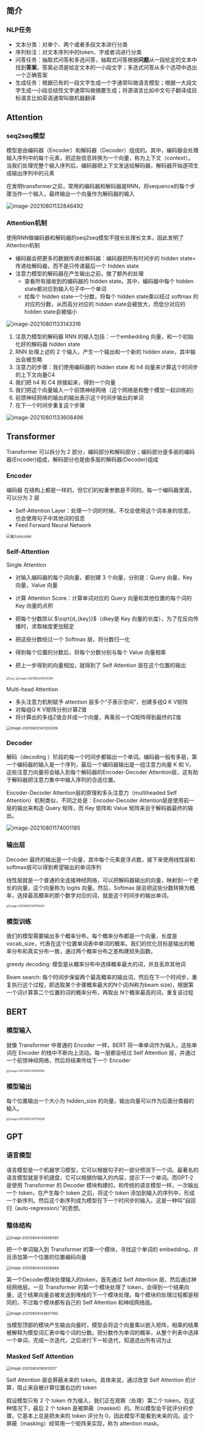 ## 简介

### NLP任务

- 文本分类：对单个、两个或者多段文本进行分类
- 序列标注：对文本序列中的token、字或者词进行分类
- 问答任务：抽取式问答和多选问答，抽取式问答根据**问题**从一段给定的文本中找到**答案**，答案必须是给定文本的一小段文字；多选式问答从多个选项中选出一个正确答案
- 生成任务：根据已有的一段文字生成一个字通常叫做语言模型；根据一大段文字生成一小段总结性文字通常叫做摘要生成；将源语言比如中文句子翻译成目标语言比如英语通常叫做机器翻译

## Attention

### seq2seq模型

模型是由编码器（Encoder）和解码器（Decoder）组成的。其中，编码器会处理输入序列中的每个元素，把这些信息转换为一个向量，称为上下文（context）。当我们处理完整个输入序列后，编码器把上下文发送给解码器，解码器开始逐项生成输出序列中的元素

在发明transformer之前，常用的编码器和解码器是RNN，将sequence的每个步骤当作一个输入，最终输出一个向量作为解码器的输入

<img src="https://i.loli.net/2021/08/02/EJUhg5e7mtHpIaL.png" alt="image-20210801132846492"  />

### Attention机制

使用RNN做编码器和解码器的seq2seq模型不擅长处理长文本，因此发明了Attention机制

- 编码器会把更多的数据传递给解码器：编码器把所有时间步的 hidden state=传递给解码器，而不是只传递最后一个 hidden state
- 注意力模型的解码器在产生输出之前，做了额外的处理
  - 查看所有接收到的编码器的 hidden state。其中，编码器中每个 hidden state都对应到输入句子中一个单词
  - 给每个 hidden state一个分数，将每个 hidden state乘以经过 softmax 的对应的分数，从而高分对应的 hidden state会被放大，而低分对应的 hidden state会被缩小

![image-20210801133143316](https://i.loli.net/2021/08/02/NRtgJu6OphvwfoA.png)

1. 注意力模型的解码器 RNN 的输入包括：一个embedding 向量，和一个初始化好的解码器 hidden state
2. RNN 处理上述的 2 个输入，产生一个输出和一个新的 hidden state，其中输出会被忽略
3. 注意力的步骤：我们使用编码器的 hidden state 和 h4 向量来计算这个时间步的上下文向量C4
4. 我们把 h4 和 C4 拼接起来，得到一个向量
5. 我们把这个向量输入一个前馈神经网络（这个网络是和整个模型一起训练的）
6. 前馈神经网络的输出的输出表示这个时间步输出的单词
7. 在下一个时间步重复这个步骤

![image-20210801133608496](https://i.loli.net/2021/08/02/nA1BrGh5DlfoUeR.png)

## Transformer

 Transformer 可以拆分为 2 部分，编码部分和解码部分；编码部分是多层的编码器(Encoder)组成，解码部分也是由多层的解码器(Decoder)组成

### Encoder

编码器 在结构上都是一样的，但它们的权重参数是不同的。每一个编码器里面，可以分为 2 层

- Self-Attention Layer：处理一个词的时候，不仅会使用这个词本身的信息，也会使用句子中其他词的信息
- Feed Forward Neural Network

<img src="https://i.loli.net/2021/08/02/YeipAzUr9aOC1Fb.png" alt="输入encoder" style="zoom:67%;" />

### Self-Attention

Single Attention

- 对输入编码器的每个词向量，都创建 3 个向量，分别是：Query 向量，Key 向量，Value 向量

- 计算 Attention Score：计算单词对应的 Query 向量和其他位置的每个词的 Key 向量的点积

- 把每个分数除以 $\sqrt{d_{key}}$（dkey是 Key 向量的长度），为了在反向传播时，求取梯度更加稳定

- 把这些分数经过一个 Softmax 层，将分数归一化

- 得到每个位置的分数后，将每个分数分别与每个 Value 向量相乘

- 把上一步得到的向量相加，就得到了 Self Attention 层在这个位置的输出

<img src="https://i.loli.net/2021/08/02/T7kBXNpvwE2fMQD.png" alt="img" style="zoom:50%;" />

<img src="https://i.loli.net/2021/08/02/o5epOtZEQ3vnLzH.png" alt="image-20210802141241305" style="zoom:50%;" />

Multi-head Attention

- 多头注意力机制赋予 attention 层多个“子表示空间”，创建多组Q K V矩阵
- 对每组Q K V矩阵分别计算Z值
- 将计算出的多组Z值合并成一个向量，再乘另一个Q矩阵得到最终的Z值

<img src="https://i.loli.net/2021/08/02/TSA9yxJihna8IUP.png" alt="image-20210802141333299" style="zoom: 67%;" />

### Decoder

解码（decoding ）阶段的每一个时间步都输出一个单词。编码器一般有多层，第一个编码器的输入是一个序列，最后一个编码器输出是一组注意力向量 K 和 V。这些注意力向量将会输入到每个解码器的Encoder-Decoder Attention层，这有助于解码器把注意力集中中输入序列的合适位置。

Encoder-Decoder Attention层的原理和多头注意力（multiheaded Self Attention）机制类似，不同之处是：Encoder-Decoder Attention层是使用前一层的输出来构造 Query 矩阵，而 Key 矩阵和 Value 矩阵来自于解码器最终的输出。

![image-20210801174001185](https://i.loli.net/2021/08/02/E1hdnzojfW3KFAi.png)

### 输出层

Decoder 最终的输出是一个向量，其中每个元素是浮点数，接下来使用线性层和softmax层可以得到希望输出的单词序列

线性层就是一个普通的全连接神经网络，可以把解码器输出的向量，映射到一个更长的向量，这个向量称为 logits 向量。然后，Softmax 层会把这些分数转换为概率，选择最高概率的那个数字对应的词，就是这个时间步的输出单词。

<img src="https://i.loli.net/2021/08/02/VTl1ZdUptiHPxMv.png" alt="image-20210802141515434" style="zoom:50%;" />

### 模型训练

我们的模型需要输出多个概率分布，每个概率分布都是一个向量，长度是 vocab_size，代表在这个位置单词表中单词的概率。我们的优化目标是输出的概率分布和真实分布一致，通过两个概率分布之差构建损失函数。

greedy decoding: 模型是从概率分布中选择概率最大的词，并且丢弃其他词

Beam search: 每个时间步保留两个最高概率的输出词，然后在下一个时间步，重复执行这个过程，即选取某个步骤概率最大的N个词(N称为beam size)，根据第一个词计算第二个位置的词的概率分布，再取出 N个概率最高的词，重复该过程

## BERT

### 模型输入

就像 Transformer 中普通的 Encoder 一样，BERT 将一串单词作为输入，这些单词在 Encoder 的栈中不断向上流动。每一层都会经过 Self Attention 层，并通过一个前馈神经网络，然后将结果传给下一个 Encoder

<img src="https://i.loli.net/2021/08/02/RMEfSOJraqFWC5t.png" alt="image-20210802141639362" style="zoom:50%;" />

### 模型输出

每个位置输出一个大小为 hidden_size 的向量，输出向量可以作为后面分类器的输入。

<img src="https://i.loli.net/2021/08/02/micfFsJotbSXIQC.png" alt="image-20210802141709226" style="zoom:50%;" />

## GPT

### 语言模型

语言模型是一个机器学习模型，它可以根据句子的一部分预测下一个词。最著名的语言模型就是手机键盘，它可以根据你输入的内容，提示下一个单词。而GPT-2 是使用 Transformer 的 Decoder 模块构建的，和传统的语言模型一样，一次输出一个 token，在产生每个 token 之后，将这个 token 添加到输入的序列中，形成一个新序列。然后这个新序列成为模型在下一个时间步的输入。这是一种叫“自回归（auto-regression）”的思想。

### 整体结构

<img src="https://i.loli.net/2021/08/04/VYDsOSXuMAReWTC.png" alt="image-20210804142658390" style="zoom: 67%;" />

把一个单词输入到 Transformer 的第一个模块，寻找这个单词的 embedding，并且添加第一个位置的位置编码向量

<img src="https://i.loli.net/2021/08/04/CfclGpahJ9Pq8XU.png" alt="image-20210804143308484" style="zoom:67%;" />

第一个Decoder模块处理输入的token，首先通过 Self Attention 层，然后通过神经网络层。一旦 Transformer 的第一个模块处理了 token，会得到一个结果向量，这个结果向量会被发送到堆栈的下一个模块处理。每个模块的处理过程都是相同的，不过每个模块都有自己的 Self Attention 和神经网络层。

<img src="https://i.loli.net/2021/08/04/kmqfGxULZCaOSQH.png" alt="image-20210804143837392" style="zoom:67%;" />

当模型顶部的模块产生输出向量时，模型会将这个向量乘以嵌入矩阵，相乘的结果被解释为模型词汇表中每个词的分数。把分数作为单词的概率，从整个列表中选择一个单词，完成一次迭代，之后进行下一轮迭代，知道选出所有词为止

### Masked Self Attention

<img src="https://i.loli.net/2021/08/04/7Vr4TNnyIL9Ghtk.png" alt="image-20210804180615517" style="zoom:67%;" />

Self Attention 层会屏蔽未来的 token。具体来说，通过改变 Self Attention 的计算，阻止来自被计算位置右边的 token

假设模型只有 2 个 token 作为输入，我们正在观察（处理）第二个 token。在这种情况下，最后 2 个 token 是被屏蔽（masked）的。所以模型会干扰评分的步骤。它基本上总是把未来的 token 评分为 0，因此模型不能看到未来的词。这个屏蔽（masking）经常用一个矩阵来实现，称为 attention mask。
